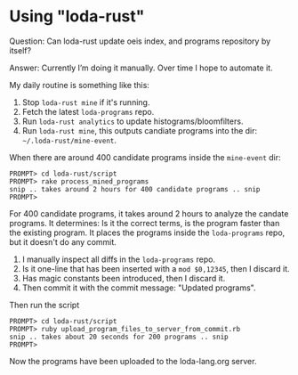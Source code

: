 # Using "loda-rust"

Question: Can loda-rust update oeis index, and programs repository by itself?

Answer: Currently I’m doing it manually. Over time I hope to automate it.

My daily routine is something like this:

1. Stop `loda-rust mine` if it's running.
2. Fetch the latest `loda-programs` repo.
3. Run `loda-rust analytics` to update histograms/bloomfilters.
4. Run `loda-rust mine`, this outputs candiate programs into the dir: `~/.loda-rust/mine-event`.

When there are around 400 candidate programs inside the `mine-event` dir:
```
PROMPT> cd loda-rust/script
PROMPT> rake process_mined_programs
snip .. takes around 2 hours for 400 candidate programs .. snip
PROMPT>
```

For 400 candidate programs, it takes around 2 hours to analyze the candate programs. 
It determines: Is it the correct terms, is the program faster than the existing program.
It places the programs inside the `loda-programs` repo, but it doesn't do any commit.

1. I manually inspect all diffs in the `loda-programs` repo. 
2. Is it one-line that has been inserted with a `mod $0,12345`, then I discard it.
3. Has magic constants been introduced, then I discard it.
4. Then commit it with the commit message: "Updated programs".

Then run the script
```
PROMPT> cd loda-rust/script
PROMPT> ruby upload_program_files_to_server_from_commit.rb
snip .. takes about 20 seconds for 200 programs .. snip
PROMPT>
```

Now the programs have been uploaded to the loda-lang.org server.
